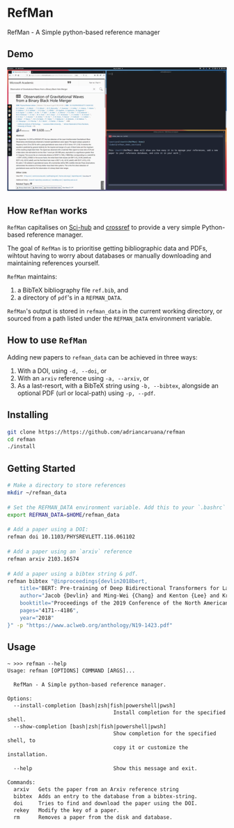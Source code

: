 # RefMan
RefMan - A Simple python-based reference manager

## Demo

![RefMan Demo](demo.gif?raw=true)


## How `RefMan` works
`RefMan` capitalises on [Sci-hub](https://sci-hub.se/) and [crossref](https://crossref.org) to 
provide a very simple Python-based reference manager.

The goal of `RefMan` is to prioritise getting bibliographic data and PDFs, wihtout having to worry about databases or manually downloading and maintaining references yourself.

`RefMan` maintains:
 1. a BibTeX bibliography file `ref.bib`, and
 2. a directory of `pdf`'s in a `REFMAN_DATA`.

`RefMan`'s output is stored in `refman_data` in the current working directory, or sourced from a
path listed under the `REFMAN_DATA` environment variable.

## How to use `RefMan`

Adding new papers to `refman_data` can be achieved in three ways:
 1. With a DOI, using `-d, --doi`, or
 2. With an `arxiv` reference using `-a, --arxiv`, or
 3. As a last-resort, with a BibTeX string using `-b, --bibtex`, alongside an optional PDF (url or local-path) using `-p, --pdf`.

## Installing

```bash
git clone https://https://github.com/adriancaruana/refman
cd refman
./install
```

## Getting Started

```bash
# Make a directory to store references
mkdir ~/refman_data

# Set the REFMAN_DATA environment variable. Add this to your `.bashrc` for persistence.
export REFMAN_DATA=$HOME/refman_data

# Add a paper using a DOI:
refman doi 10.1103/PHYSREVLETT.116.061102

# Add a paper using an `arxiv` reference
refman arxiv 2103.16574

# Add a paper using a bibtex string & pdf.
refman bibtex "@inproceedings{devlin2018bert,
	title="BERT: Pre-training of Deep Bidirectional Transformers for Language Understanding",
	author="Jacob {Devlin} and Ming-Wei {Chang} and Kenton {Lee} and Kristina N. {Toutanova}",
	booktitle="Proceedings of the 2019 Conference of the North American Chapter of the Association for Computational Linguistics: Human Language Technologies, Volume 1 (Long and Short Papers)",
	pages="4171--4186",
	year="2018"
}" -p "https://www.aclweb.org/anthology/N19-1423.pdf"
```

## Usage

```
~ >>> refman --help
Usage: refman [OPTIONS] COMMAND [ARGS]...

  RefMan - A Simple python-based reference manager.

Options:
  --install-completion [bash|zsh|fish|powershell|pwsh]
                                  Install completion for the specified shell.
  --show-completion [bash|zsh|fish|powershell|pwsh]
                                  Show completion for the specified shell, to
                                  copy it or customize the installation.

  --help                          Show this message and exit.

Commands:
  arxiv   Gets the paper from an Arxiv reference string
  bibtex  Adds an entry to the database from a bibtex-string.
  doi     Tries to find and download the paper using the DOI.
  rekey   Modify the key of a paper.
  rm      Removes a paper from the disk and database.
```